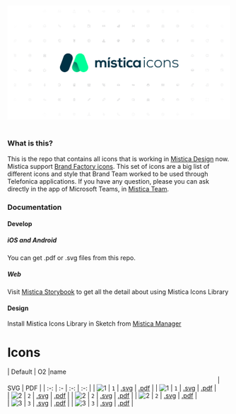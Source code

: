 <br/><br/>![Mistica Icons](.github/resources/misticaicons-logo.png)<br/><br/>
### What is this?
This is the repo that contains all icons that is working in [Mistica Design](https://github.com/Telefonica/mistica-design) now.
Mistica support [Brand Factory icons](https://brandfactory.telefonica.com/document/1086#/nuestra-identidad/iconos). This set of icons are a big list of different icons and style that Brand Team worked to be used through Telefonica applications.
If you have any question, please you can ask directly in the app of Microsoft Teams, in [Mistica Team](https://teams.microsoft.com/l/team/19%3ad2e3607a32ec411b8bf492f43cd0fe0c%40thread.tacv2/conversations?groupId=e265fe99-929f-45d1-8154-699649674a40&tenantId=9744600e-3e04-492e-baa1-25ec245c6f10).
### Documentation
#### Develop
##### iOS and Android
You can get .pdf or .svg files from this repo.
##### Web
Visit [Mistica Storybook](https://mistica-web.now.sh/?path=/story/icons-mistica-icons--catalog) to get all the detail about using Mistica Icons Library
#### Design
Install Mistica Icons Library in Sketch from [Mistica Manager](https://telefonica.github.io/mistica/docs/design/start-using)
# Icons 
| Default | O2 |name 　　　　　　　　　　　　　　　　　　　　　　　　　　　　　　　　　　| SVG | PDF |
| :-: | :- | :-: | :-: |
| ![1](icons/o2/1.svg) | `1`  |  [.svg](icons/o2/1.svg) | [.pdf](icons/o2/1.pdf) |  | ![1](icons/telefonica/1.svg) | `1`  |  [.svg](icons/telefonica/1.svg) | [.pdf](icons/telefonica/1.pdf) |  
| ![2](icons/blau/2.svg) | `2`  |  [.svg](icons/blau/2.svg) | [.pdf](icons/blau/2.pdf) |  | ![2](icons/o2/2.svg) | `2`  |  [.svg](icons/o2/2.svg) | [.pdf](icons/o2/2.pdf) |  | ![2](icons/telefonica/2.svg) | `2`  |  [.svg](icons/telefonica/2.svg) | [.pdf](icons/telefonica/2.pdf) |  
| ![3](icons/o2/3.svg) | `3`  |  [.svg](icons/o2/3.svg) | [.pdf](icons/o2/3.pdf) |  | ![3](icons/telefonica/3.svg) | `3`  |  [.svg](icons/telefonica/3.svg) | [.pdf](icons/telefonica/3.pdf) |  
